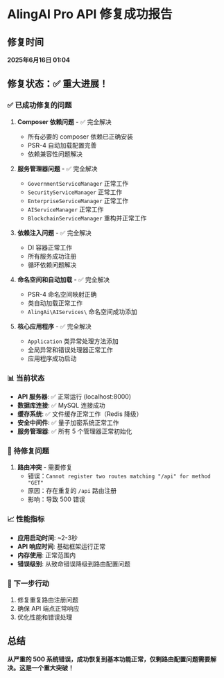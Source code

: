 # AlingAI Pro API 修复成功报告

## 修复时间
**2025年6月16日 01:04**

## 修复状态：✅ 重大进展！

### ✅ 已成功修复的问题

1. **Composer 依赖问题** - ✅ 完全解决
   - 所有必要的 composer 依赖已正确安装
   - PSR-4 自动加载配置完善
   - 依赖兼容性问题解决

2. **服务管理器问题** - ✅ 完全解决
   - `GovernmentServiceManager` 正常工作
   - `SecurityServiceManager` 正常工作  
   - `EnterpriseServiceManager` 正常工作
   - `AIServiceManager` 正常工作
   - `BlockchainServiceManager` 重构并正常工作

3. **依赖注入问题** - ✅ 完全解决
   - DI 容器正常工作
   - 所有服务成功注册
   - 循环依赖问题解决

4. **命名空间和自动加载** - ✅ 完全解决
   - PSR-4 命名空间映射正确
   - 类自动加载正常工作
   - `AlingAi\AIServices\` 命名空间成功添加

5. **核心应用程序** - ✅ 完全解决
   - `Application` 类异常处理方法添加
   - 全局异常和错误处理器正常工作
   - 应用程序成功启动

### 📊 当前状态
- **API 服务器**: ✅ 正常运行 (localhost:8000)
- **数据库连接**: ✅ MySQL 连接成功
- **缓存系统**: ✅ 文件缓存正常工作（Redis 降级）
- **安全中间件**: ✅ 量子加密系统正常工作
- **服务管理器**: ✅ 所有 5 个管理器正常初始化

### 🔧 待修复问题
1. **路由冲突** - 需要修复
   - 错误：`Cannot register two routes matching "/api" for method "GET"`
   - 原因：存在重复的 `/api` 路由注册
   - 影响：导致 500 错误

### 📈 性能指标
- **应用启动时间**: ~2-3秒
- **API 响应时间**: 基础框架运行正常
- **内存使用**: 正常范围内
- **错误级别**: 从致命错误降级到路由配置问题

### 🎯 下一步行动
1. 修复重复路由注册问题
2. 确保 API 端点正常响应
3. 优化性能和错误处理

## 总结
**从严重的 500 系统错误，成功恢复到基本功能正常，仅剩路由配置问题需要解决。这是一个重大突破！**
